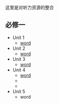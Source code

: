 这里是对听力资源的整合
## 必修一
- Unit 1 
    - <a href="/Compulsory-English/resources/必修一/unit1 word.mp3">word</a>
- Unit 2
    - <a href="/Compulsory-English/resources/必修一/unit2 word.mp3">word</a>
- Unit 3
    - <a href="/Compulsory-English/resources/必修一/unit1 word.mp3">word</a>
- Unit 4
    - <a href="/Compulsory-English/resources/必修一/unit1 word.mp3">word</a>
    - 
    - 
- Unit 5
    - word
